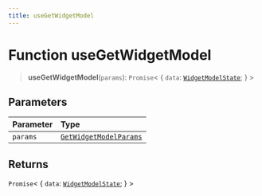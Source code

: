 ```yaml
---
title: useGetWidgetModel
---
```


# Function useGetWidgetModel

> **useGetWidgetModel**(`params`): `Promise`\< \{
  `data`: [`WidgetModelState`](../../sdk-ui/type-aliases/type-alias.WidgetModelState.md);
 } \>

## Parameters

| Parameter | Type |
| :------ | :------ |
| `params` | [`GetWidgetModelParams`](../interfaces/interface.GetWidgetModelParams-2.md) |

## Returns

`Promise`\< \{
  `data`: [`WidgetModelState`](../../sdk-ui/type-aliases/type-alias.WidgetModelState.md);
 } \>
